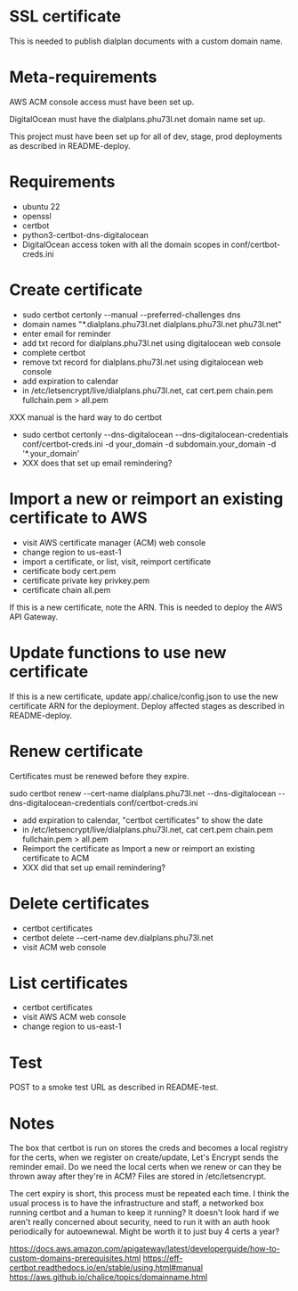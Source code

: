# SSL certificate

This is needed to publish dialplan documents with a custom domain name.

# Meta-requirements

AWS ACM console access must have been set up.

DigitalOcean must have the dialplans.phu73l.net domain name set up.

This project must have been set up for all of dev, stage, prod deployments as described in README-deploy.

# Requirements

- ubuntu 22
- openssl
- certbot
- python3-certbot-dns-digitalocean
- DigitalOcean access token with all the domain scopes in conf/certbot-creds.ini

# Create certificate

- sudo certbot certonly --manual --preferred-challenges dns
 - domain names "*.dialplans.phu73l.net dialplans.phu73l.net phu73l.net"
 - enter email for reminder
 - add txt record for dialplans.phu73l.net using digitalocean web console
 - complete certbot
 - remove txt record for dialplans.phu73l.net using digitalocean web console
- add expiration to calendar
- in /etc/letsencrypt/live/dialplans.phu73l.net, cat cert.pem chain.pem fullchain.pem > all.pem

XXX manual is the hard way to do certbot
- sudo certbot certonly --dns-digitalocean --dns-digitalocean-credentials conf/certbot-creds.ini -d your_domain -d subdomain.your_domain -d '*.your_domain'
- XXX does that set up email remindering?

# Import a new or reimport an existing certificate to AWS

- visit AWS certificate manager (ACM) web console
- change region to us-east-1
- import a certificate, or list, visit, reimport certificate
 - certificate body cert.pem
 - certificate private key privkey.pem
 - certificate chain all.pem
 
If this is a new certificate, note the ARN. This is needed to deploy the AWS API Gateway.

# Update functions to use new certificate

If this is a new certificate, update app/.chalice/config.json to use the new certificate ARN for the deployment. Deploy affected stages as described in README-deploy.

# Renew certificate

Certificates must be renewed before they expire.

sudo certbot renew --cert-name dialplans.phu73l.net --dns-digitalocean --dns-digitalocean-credentials conf/certbot-creds.ini

- add expiration to calendar, "certbot certificates" to show the date
- in /etc/letsencrypt/live/dialplans.phu73l.net, cat cert.pem chain.pem fullchain.pem > all.pem
- Reimport the certificate as Import a new or reimport an existing certificate to ACM
- XXX did that set up email remindering?

# Delete certificates

- certbot certificates
- certbot delete --cert-name dev.dialplans.phu73l.net
- visit ACM web console

# List certificates

- certbot certificates
- visit AWS ACM web console
- change region to us-east-1

# Test

POST to a smoke test URL as described in README-test.

# Notes

The box that certbot is run on stores the creds and becomes a local registry for the certs, when we register on create/update, Let's Encrypt sends the reminder email. Do we need the local certs when we renew or can they be thrown away after they're in ACM? Files are stored in /etc/letsencrypt.

The cert expiry is short, this process must be repeated each time. I think the usual process is to have the infrastructure and staff, a networked box running certbot and a human to keep it running? It doesn't look hard if we aren't really concerned about security, need to run it with an auth hook periodically for autoewnewal. Might be worth it to just buy 4 certs a year?

https://docs.aws.amazon.com/apigateway/latest/developerguide/how-to-custom-domains-prerequisites.html
https://eff-certbot.readthedocs.io/en/stable/using.html#manual
https://aws.github.io/chalice/topics/domainname.html
